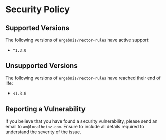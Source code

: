 # Security Policy

## Supported Versions

The following versions of `ergebnis/rector-rules` have active support:

- `^1.3.0`

## Unsupported Versions

The following versions of `ergebnis/rector-rules` have reached their end of life:

- `<1.3.0`

## Reporting a Vulnerability

If you believe that you have found a security vulnerability, please send an email to `am@localheinz.com`. Ensure to include all details required to understand the severity of the issue.
